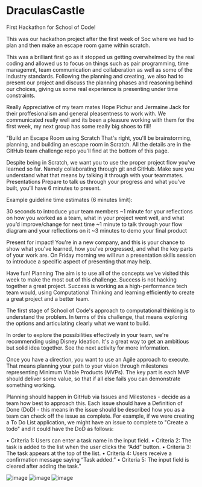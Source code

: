 # DraculasCastle

First Hackathon for School of Code!

This was our hackathon project after the first week of Soc where we had to plan and then make an escape room game within scratch.

This was a brilliant first go as it stopped us getting overwhelmed by the real coding and allowed us to focus on things such as pair programming, time managemnt, team communication and collaberation as well as some of the industry standards. Following the planning and creating, we also had to present our project and discuss the planning phases and reasoning behind our choices, giving us some real experience is presenting under time constraints.

Really Appreciative of my team mates Hope Pichur and Jermaine Jack for their proffesionalism and general pleasentness to work with. We communicated really well and its been a pleasure working with them for the first week, my next group has some really big shoes to fill!

"Build an Escape Room using Scratch
That's right, you'll be brainstorming, planning, and building an escape room in Scratch. All the details are in the GitHub team challenge repo you'll find at the bottom of this page.

Despite being in Scratch, we want you to use the proper project flow you've learned so far. Namely collaborating through git and GitHub. Make sure you understand what that means by talking it through with your teammates.
Presentations
Prepare to talk us through your progress and what you’ve built, you’ll have 6 minutes to present.

Example guideline time estimates (6 minutes limit):

30 seconds to introduce your team members
~1 minute for your reflections on how you worked as a team, what in your project went well, and what you’d improve/change for next time
~1 minute to talk through your flow diagram and your reflections on it
~3 minutes to demo your final product

Present for impact! You're in a new company, and this is your chance to show what you've learned, how you've progressed, and what the key parts of your work are. On Friday morning we will run a presentation skills session to introduce a specific aspect of presenting that may help.

Have fun!
Planning
The aim is to use all of the concepts we've visited this week to make the most out of this challenge. Success is not hacking together a great project. Success is working as a high-performance tech team would, using Computational Thinking and learning efficiently to create a great project and a better team.

The first stage of School of Code's approach to computational thinking is to understand the problem. In terms of this challenge, that means exploring the options and articulating clearly what we want to build.

In order to explore the possibilities effectively in your team, we're recommending using Disney Ideation. It's a great way to get an ambitious but solid idea together. See the next activity for more information.

Once you have a direction, you want to use an Agile approach to execute. That means planning your path to your vision through milestones representing Minimum Viable Products (MVPs). The key part is each MVP should deliver some value, so that if all else fails you can demonstrate something working.

Planning should happen in GitHub via Issues and Milestones - decide as a team how best to approach this. Each issue should have a Definition of Done (DoD) - this means in the issue should be described how you as a team can check off the issue as complete. For example, if we were creating a To Do List application, we might have an issue to complete to "Create a todo" and it could have the DoD as follows:

 • Criteria 1: Users can enter a task name in the input field.
 • Criteria 2: The task is added to the list when the user clicks the “Add” button.
 • Criteria 3: The task appears at the top of the list.
 • Criteria 4: Users receive a confirmation message saying “Task added.”
 • Criteria 5: The input field is cleared after adding the task."

![image](https://github.com/user-attachments/assets/65b80a43-2a99-41f3-b73e-e7db3621692e)
![image](https://github.com/user-attachments/assets/d21baf36-7b9c-4144-a288-30f7c8e21454)
![image](https://github.com/user-attachments/assets/cafdea7b-a123-404c-9f65-2a2d8685a768)

